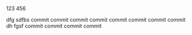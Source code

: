123
456

dfg sdfbs
commit
commit
commit
commit
commit
commit
commit
commit
dh fgsf
commit
commit
commit
commit
